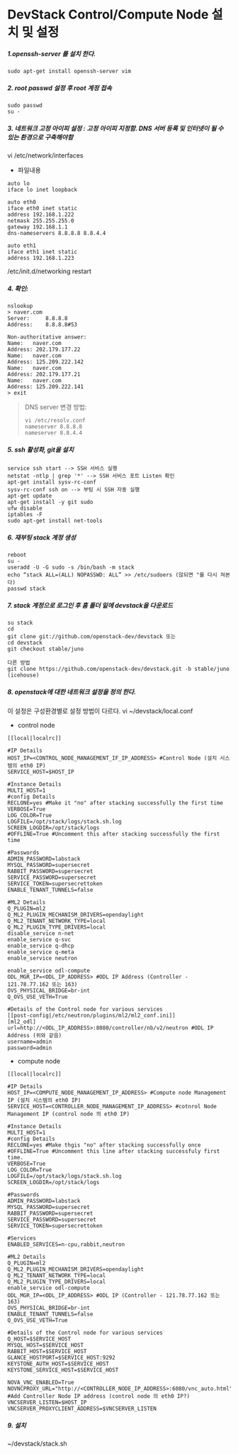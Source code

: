 DevStack Control/Compute Node 설치 및 설정
==================================

##### 1.openssh-server 를 설치 한다. 
```
sudo apt-get install openssh-server vim
```

##### 2. root passwd 설정 후 root 계정 접속
```
sudo passwd
su -
```

##### 3. 네트워크 고정 아이피 설정 : 고정 아이피 지정함. DNS 서버 등록 및 인터넷이 될 수 있는 환경으로 구축해야함
vi /etc/network/interfaces

- 파일내용
```
auto lo
iface lo inet loopback

auto eth0
iface eth0 inet static
address 192.168.1.222
netmask 255.255.255.0
gateway 192.168.1.1
dns-nameservers 8.8.8.8 8.8.4.4

auto eth1
iface eth1 inet static
address 192.168.1.223
```
/etc/init.d/networking restart

##### 4. 확인:
```
nslookup
> naver.com
Server:		8.8.8.8
Address:	8.8.8.8#53

Non-authoritative answer:
Name:	naver.com
Address: 202.179.177.22
Name:	naver.com
Address: 125.209.222.142
Name:	naver.com
Address: 202.179.177.21
Name:	naver.com
Address: 125.209.222.141
> exit
```

> DNS server 변경 방법:
> ```
> vi /etc/resolv.conf
> nameserver 8.8.8.8
> nameserver 8.8.4.4
> ```

##### 5. ssh 활성화, git을 설치
```
service ssh start --> SSH 서비스 실행 
netstat -ntlp | grep '*' --> SSH 서비스 포트 Listen 확인 
apt-get install sysv-rc-conf
sysv-rc-conf ssh on --> 부팅 시 SSH 자동 실행 
apt-get update
apt-get install -y git sudo
ufw disable 
iptables -F 
sudo apt-get install net-tools
```

##### 6. 재부팅 stack 계정 생성
```
reboot
su -
useradd -U -G sudo -s /bin/bash -m stack 
echo “stack ALL=(ALL) NOPASSWD: ALL” >> /etc/sudoers (않되면 "를 다시 쳐본다)
passwd stack
```

##### 7. stack 계정으로 로그인 후 홈 폴더 밑에 devstack을 다운로드 
```
su stack
cd
git clone git://github.com/openstack-dev/devstack 또는 
cd devstack
git checkout stable/juno

다른 방법 
git clone https://github.com/openstack-dev/devstack.git -b stable/juno (icehouse)
```

##### 8. openstack에 대한 네트워크 설정을 정의 한다. 
이 설정은 구성환경별로 설정 방법이 다르다. 
vi ~/devstack/local.conf

- control node
```
[[local|localrc]]
 
#IP Details
HOST_IP=<CONTROL_NODE_MANAGEMENT_IF_IP_ADDRESS> #Control Node (설치 시스템의 eth0 IP)
SERVICE_HOST=$HOST_IP
 
#Instance Details
MULTI_HOST=1
#config Details
RECLONE=yes #Make it "no" after stacking successfully the first time
VERBOSE=True
LOG_COLOR=True
LOGFILE=/opt/stack/logs/stack.sh.log
SCREEN_LOGDIR=/opt/stack/logs
#OFFLINE=True #Uncomment this after stacking successfully the first time
 
#Passwords
ADMIN_PASSWORD=labstack 
MYSQL_PASSWORD=supersecret
RABBIT_PASSWORD=supersecret
SERVICE_PASSWORD=supersecret
SERVICE_TOKEN=supersecrettoken
ENABLE_TENANT_TUNNELS=false
 
#ML2 Details
Q_PLUGIN=ml2
Q_ML2_PLUGIN_MECHANISM_DRIVERS=opendaylight
Q_ML2_TENANT_NETWORK_TYPE=local
Q_ML2_PLUGIN_TYPE_DRIVERS=local
disable_service n-net
enable_service q-svc
enable_service q-dhcp
enable_service q-meta
enable_service neutron
 
enable_service odl-compute
ODL_MGR_IP=<ODL_IP_ADDRESS> #ODL IP Address (Controller - 121.78.77.162 또는 163)
OVS_PHYSICAL_BRIDGE=br-int
Q_OVS_USE_VETH=True
 
#Details of the Control node for various services
[[post-config|/etc/neutron/plugins/ml2/ml2_conf.ini]]
[ml2_odl]
url=http://<ODL_IP_ADDRESS>:8080/controller/nb/v2/neutron #ODL IP Address (위와 같음)
username=admin
password=admin
```

- compute node 
```
[[local|localrc]]
 
#IP Details
HOST_IP=<COMPUTE_NODE_MANAGEMENT_IP_ADDRESS> #Compute node Management IP (설치 시스템의 eth0 IP)
SERVICE_HOST=<CONTROLLER_NODE_MANAGEMENT_IP_ADDRESS> #cotnrol Node Management IP (control node 의 eth0 IP)
 
#Instance Details
MULTI_HOST=1
#config Details
RECLONE=yes #Make thgis "no" after stacking successfully once
#OFFLINE=True #Uncomment this line after stacking successfuly first time.
VERBOSE=True 
LOG_COLOR=True
LOGFILE=/opt/stack/logs/stack.sh.log
SCREEN_LOGDIR=/opt/stack/logs
 
#Passwords
ADMIN_PASSWORD=labstack
MYSQL_PASSWORD=supersecret
RABBIT_PASSWORD=supersecret
SERVICE_PASSWORD=supersecret
SERVICE_TOKEN=supersecrettoken
 
#Services
ENABLED_SERVICES=n-cpu,rabbit,neutron
 
#ML2 Details
Q_PLUGIN=ml2
Q_ML2_PLUGIN_MECHANISM_DRIVERS=opendaylight
Q_ML2_TENANT_NETWORK_TYPE=local
Q_ML2_PLUGIN_TYPE_DRIVERS=local
enable_service odl-compute
ODL_MGR_IP=<ODL_IP_ADDRESS> #ODL IP (Controller - 121.78.77.162 또는 163)
OVS_PHYSICAL_BRIDGE=br-int
ENABLE_TENANT_TUNNELS=false
Q_OVS_USE_VETH=True
 
#Details of the Control node for various services
Q_HOST=$SERVICE_HOST
MYSQL_HOST=$SERVICE_HOST
RABBIT_HOST=$SERVICE_HOST
GLANCE_HOSTPORT=$SERVICE_HOST:9292
KEYSTONE_AUTH_HOST=$SERVICE_HOST
KEYSTONE_SERVICE_HOST=$SERVICE_HOST
 
NOVA_VNC_ENABLED=True
NOVNCPROXY_URL="http://<CONTROLLER_NODE_IP_ADDRESS>:6080/vnc_auto.html" #Add Controller Node IP address (control node 의 eth0 IP?)
VNCSERVER_LISTEN=$HOST_IP
VNCSERVER_PROXYCLIENT_ADDRESS=$VNCSERVER_LISTEN
```

##### 9. 설치
~/devstack/stack.sh
